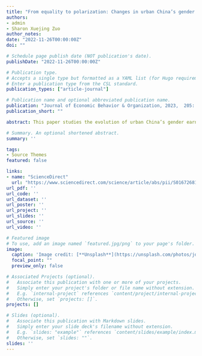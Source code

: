 ```yaml
---
title: "From equality to polarization: Changes in urban China’s gender earnings gap from 1988 to 2016"
authors:
- admin
- Sharon Xuejing Zuo
author_notes:
date: "2022-11-26T00:00:00Z"
doi: ""

# Schedule page publish date (NOT publication's date).
publishDate: "2022-11-26T00:00:00Z"

# Publication type.
# Accepts a single type but formatted as a YAML list (for Hugo requirements).
# Enter a publication type from the CSL standard.
publication_types: ["article-journal"]

# Publication name and optional abbreviated publication name.
publication: "Journal of Economic Behavior & Organization, 2023,  205: 303-337"
publication_short: ""

abstract: This paper studies the evolution of urban China’s gender earnings gap from 1988 to 2016. We first document that an upward trend in gender inequality started to reverse after 2007 at the median and in the upper part of the earnings distribution but only for workers in the state–owned enterprises (SOEs). Women in the private sector at the top of the earnings distribution did not start to catch up with their male counterparts until 2012. The gender earnings gap at the low end of the distribution, meanwhile, was stuck at a high level after the mid–1990s. Polarization emerges both within the earnings distribution and across ownership types. Following Bayer and Charles (2018), we decompose the change in the gender earnings gap across the whole earnings’ distribution and find that a change in the wage structure dominantly drives the trend in gender inequality. Gender–specific factors, such as discrimination, play a minor role.

# Summary. An optional shortened abstract.
summary: ''

tags:
- Source Themes
featured: false

links:
- name: "ScienceDirect"
  url: "https://www.sciencedirect.com/science/article/abs/pii/S0167268122004139"
url_pdf: ''
url_code: ''
url_dataset: ''
url_poster: ''
url_project: ''
url_slides: ''
url_source: ''
url_video: ''

# Featured image
# To use, add an image named `featured.jpg/png` to your page's folder. 
image:
  caption: 'Image credit: [**Unsplash**](https://unsplash.com/photos/jdD8gXaTZsc)'
  focal_point: ""
  preview_only: false

# Associated Projects (optional).
#   Associate this publication with one or more of your projects.
#   Simply enter your project's folder or file name without extension.
#   E.g. `internal-project` references `content/project/internal-project/index.md`.
#   Otherwise, set `projects: []`.
projects: []

# Slides (optional).
#   Associate this publication with Markdown slides.
#   Simply enter your slide deck's filename without extension.
#   E.g. `slides: "example"` references `content/slides/example/index.md`.
#   Otherwise, set `slides: ""`.
slides: ''
---
```

